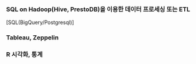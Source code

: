 ### SQL on Hadoop(Hive, PrestoDB)을 이용한 데이터 프로세싱 또는 ETL
[SQL(BigQuery/Postgresql)]
### Tableau, Zeppelin
### R 시각화, 통계
